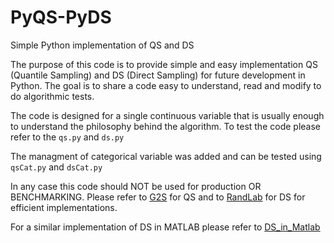 # PyQS-PyDS
Simple Python implementation of QS and DS

The purpose of this code is to provide simple and easy implementation QS (Quantile Sampling) and DS (Direct Sampling) for future development in Python. The goal is to share a code easy to understand, read and modify to do algorithmic tests.

The code is designed for a single continuous variable that is usually enough to understand the philosophy behind the algorithm.
To test the code please refer to the ```qs.py``` and ```ds.py```

The managment of categorical variable was added and can be tested using  ```qsCat.py``` and ```dsCat.py```

In any case this code should NOT be used for production OR BENCHMARKING. Please refer to [G2S](https://github.com/GAIA-UNIL/G2S) for QS and to [RandLab](http://www.randlab.org) for DS for efficient implementations.

For a similar implementation of DS in MATLAB please refer to [DS_in_Matlab](https://github.com/GAIA-UNIL/DS_in_Matlab)

